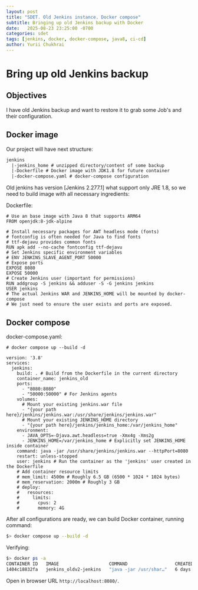 ```yaml
---
layout: post
title: "SDET. Old Jenkins instance. Docker compose"
subtitle: Bringing up old Jenkins backup with Docker
date:   2025-08-23 23:25:00 -0700
categories: sdet
tags: [jenkins, docker, docker-compose, java8, ci-cd]
author: Yurii Chukhrai
---
```


# Bring up old Jenkins backup

## Objectives
I have old Jenkins backup and want to restore it to grab some Job's and their configuration.

## Docker image
Our project will have next structure:
```txt
jenkins
  |-jenkins_home # unzipped directory/content of some backup
  |-Dockerfile # Docker image with JDK1.8 for future container
  |-docker-compose.yaml # docker-compose configuration
```

Old jenkins has version [Jenkins 2.277.1] what support only JRE 1.8, 
so we need to build image with all necessary ingredients:

Dockerfile:
```text
# Use an base image with Java 8 that supports ARM64
FROM openjdk:8-jdk-alpine

# Install necessary packages for AWT headless mode (fonts)
# fontconfig is often needed for Java to find fonts
# ttf-dejavu provides common fonts
RUN apk add --no-cache fontconfig ttf-dejavu
# Set Jenkins specific environment variables
# ENV JENKINS_SLAVE_AGENT_PORT 50000
# Expose ports
EXPOSE 8080
EXPOSE 50000
# Create Jenkins user (important for permissions)
RUN addgroup -S jenkins && adduser -S -G jenkins jenkins
USER jenkins
# The actual Jenkins WAR and JENKINS_HOME will be mounted by docker-compose
# We just need to ensure the user exists and ports are exposed.
```

## Docker compose

docker-compose.yaml:
```text
# docker compose up --build -d

version: '3.8'
services:
  jenkins:
    build: . # Build from the Dockerfile in the current directory
    container_name: jenkins_old
    ports:
      - "8080:8080"
      - "50000:50000" # For Jenkins agents
    volumes:
      # Mount your existing jenkins.war file
      - "{your path here}/jenkins/jenkins.war:/usr/share/jenkins/jenkins.war"
      # Mount your existing JENKINS_HOME directory
      - "{your path here}/jenkins/jenkins_home:/var/jenkins_home"
    environment:
      - JAVA_OPTS=-Djava.awt.headless=true -Xmx4g -Xms2g
      - JENKINS_HOME=/var/jenkins_home # Explicitly set JENKINS_HOME inside container
    command: java -jar /usr/share/jenkins/jenkins.war --httpPort=8080
    restart: unless-stopped
    user: jenkins # Run the container as the 'jenkins' user created in the Dockerfile
    # Add container resource limits
    # mem_limit: 4500m # Roughly 6.5 GB (6500 * 1024 * 1024 bytes)
    # mem_reservation: 2000m # Roughly 3 GB
    # deploy:
    #   resources:
    #     limits:
    #       cpus: 2
    #       memory: 4G
```

After all configurations are ready, we can build Docker container, running command: 
```bash
$> docker compose up --build -d
```

Verifying:
```bash
$> docker ps -a
CONTAINER ID   IMAGE                   COMMAND                  CREATED      STATUS        PORTS                                                                                          NAMES
1404c18832fa   jenkins_oldv2-jenkins   "java -jar /usr/shar…"   6 days ago   Up 22 hours   0.0.0.0:8080->8080/tcp, [::]:8080->8080/tcp, 0.0.0.0:50000->50000/tcp, [::]:50000->50000/tcp   jenkins_old
```
Open in browser URL `http://localhost:8080/`.
